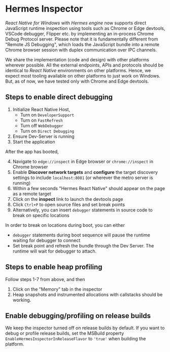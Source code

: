 # Hermes Inspector

*React Native for Windows* with *Hermes engine* now supports direct JavaScript runtime inspection using tools such as Chrome or Edge devtools, VSCode debugger, Flipper etc. by implementing an in-process Chrome Debug Protocol server. 
Please note that it is fundamentally different from "Remote JS Debugging", which loads the JavaScript bundle into a remote Chrome browser session with duplex communication over IPC channels.

We share the implementation (code and design) with other platforms wherever possible. All the external endpoints, APIs and protocols should be identical to *React Native* environments on other platforms. 
Hence, we expect most tooling available on other platforms to just work on Windows. But, as of now, we have tested only with Chrome and Edge devtools.

## Steps to enable direct debugging

1. Initialize React Native Host,
   - Turn on `DeveloperSupport` 
   - Turn on `FastRefresh`
   - Turn off `WebDebugger`
   - Turn on `Direct Debugging`
2. Ensure Dev-Server is running
3. Start the application

After the app has booted,

4. Navigate to `edge://inspect` in Edge browser or `chrome://inspect` in Chrome browser
5. Enable **Discover network targets** and **configure** the target discovery settings to include `localhost:8081` (or wherever the metro server is running)
6. Within a few seconds "Hermes React Native" should appear on the page as a remote target
7. Click on the **inspect** link to launch the devtools page
8. Click `Ctrl+P` to open source files and set break points
9. Alternatively, you can insert `debugger` statements in source code to break on specific locations

In order to break on locations during boot, you can either

- `debugger` statements during boot sequence will pause the runtime waiting for debugger to connect
- Set break point and refresh the bundle through the Dev Server. The runtime will wait for debugger to attach.

## Steps to enable heap profiling

Follow steps 1-7 from above, and then
1. Click on the "Memory" tab in the inspector
2. Heap snapshots and instrumented allocations with callstacks should be working.

## Enable debugging/profiling on release builds

We keep the inspector turned off on release builds by default. If you want to debug or profile release builds, set the MSBuild property `EnableHermesInspectorInReleaseFlavor` to `'true'` when building the platform.